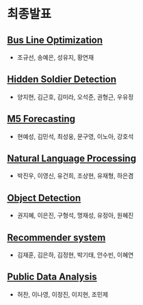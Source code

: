 # 최종발표

## [Bus Line Optimization](https://github.com/KU-BIG/KUBIG_2020_Spring/blob/master/Slides/Week8/Bus%20Route%20Optimization%20Final.pdf)
- 조규선, 송예은, 성유지, 황연재

## [Hidden Soldier Detection](https://github.com/KU-BIG/KUBIG_2020_Spring/blob/master/Slides/Week8/Hidden%20Soldier%20Detection.pdf)
- 양지현, 김근호, 김미라, 오석준, 권형근, 우유정

## [M5 Forecasting](https://github.com/KU-BIG/KUBIG_2020_Spring/blob/master/Slides/Week8/M5%20Forecasting.pdf)
- 현예성, 김민석, 최성웅, 문구영, 이노아, 강호석

## [Natural Language Processing](https://github.com/KU-BIG/KUBIG_2020_Spring/blob/master/Slides/Week8/NLP%20%EC%B5%9C%EC%A2%85%EB%B0%9C%ED%91%9C.pdf)
- 박진우, 이영신, 유건희, 조상현, 유재형, 하은겸

## [Object Detection](https://github.com/KU-BIG/KUBIG_2020_Spring/blob/master/Slides/Week8/ObjectDetection.pdf)
- 권지혜, 이은진, 구형석, 명재성, 유정아, 원혜진

## [Recommender system](https://github.com/KU-BIG/KUBIG_2020_Spring/blob/master/Slides/Week8/recommender_system.pdf)
- 김재훈, 김은하, 김정현, 박기태, 안수빈, 이혜연

## [Public Data Analysis](https://github.com/KU-BIG/KUBIG_2020_Spring/blob/master/Slides/Week8/%EA%B3%B5%EA%B3%B5%EB%8D%B0%EC%9D%B4%ED%84%B0%20%EB%B6%84%EC%84%9D%ED%8C%80%20%EC%B5%9C%EC%A2%85%EB%B0%9C%ED%91%9C.pdf)
- 허찬, 이나영, 이정진, 이지현, 조민제




